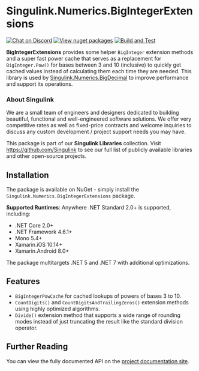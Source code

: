 # Singulink.Numerics.BigIntegerExtensions

[![Chat on Discord](https://img.shields.io/discord/906246067773923490)](https://discord.gg/EkQhJFsBu6)
[![View nuget packages](https://img.shields.io/nuget/v/Singulink.Numerics.BigIntegerExtensions.svg)](https://www.nuget.org/packages/Singulink.Numerics.BigIntegerExtensions/)
[![Build and Test](https://github.com/Singulink/Singulink.Numerics.BigIntegerExtensions/workflows/build%20and%20test/badge.svg)](https://github.com/Singulink/Singulink.Numerics.BigIntegerExtensions/actions?query=workflow%3A%22build+and+test%22)

**BigIntegerExtensions** provides some helper `BigInteger` extension methods and a super fast power cache that serves as a replacement for `BigInteger.Pow()` for bases between 3 and 10 (inclusive) to quickly get cached values instead of calculating them each time they are needed. This library is used by [Singulink.Numerics.BigDecimal](https://github.com/Singulink/Singulink.Numerics.BigDecimal/) to improve performance and support its operations.

### About Singulink

We are a small team of engineers and designers dedicated to building beautiful, functional and well-engineered software solutions. We offer very competitive rates as well as fixed-price contracts and welcome inquiries to discuss any custom development / project support needs you may have.

This package is part of our **Singulink Libraries** collection. Visit https://github.com/Singulink to see our full list of publicly available libraries and other open-source projects.

## Installation

The package is available on NuGet - simply install the `Singulink.Numerics.BigIntegerExtensions` package.

**Supported Runtimes**: Anywhere .NET Standard 2.0+ is supported, including:
- .NET Core 2.0+
- .NET Framework 4.6.1+
- Mono 5.4+
- Xamarin.iOS 10.14+
- Xamarin.Android 8.0+

The package multitargets .NET 5 and .NET 7 with additional optimizations.

## Features

- `BigIntegerPowCache` for cached lookups of powers of bases 3 to 10.
- `CountDigits()` and `CountDigitsAndTrailingZeros()` extension methods using highly optimized algorithms.
- `Divide()` extension method that supports a wide range of rounding modes instead of just truncating the result like the standard division operator.

## Further Reading

You can view the fully documented API on the [project documentation site](https://www.singulink.com/Docs/Singulink.Numerics.BigIntegerExtensions/api/Singulink.Numerics.html).
